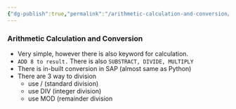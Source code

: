 ```yaml
---
{"dg-publish":true,"permalink":"/arithmetic-calculation-and-conversion/","created":"2025-09-14T21:39:04.148+07:00","updated":"2025-09-14T21:41:17.680+07:00"}
---
```


### Arithmetic Calculation and Conversion
- Very simple, however there is also keyword for calculation.
- `ADD 8 to result.` There is also `SUBSTRACT, DIVIDE, MULTIPLY`
- There is in-built conversion in SAP (almost same as Python)
- There are 3 way to division
	- use / (standard division)
	- use DIV (integer division)
	- use MOD (remainder division